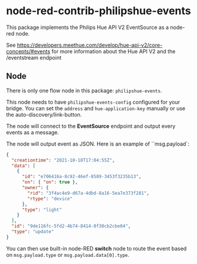 # node-red-contrib-philipshue-events

This package implements the Philips Hue API V2 EventSource as a node-red node.

See https://developers.meethue.com/develop/hue-api-v2/core-concepts/#events for more information about the Hue API V2 and the /eventstream endpoint

## Node

There is only one flow node in this package: `philipshue-events`.

This node needs to have `philipshue-events-config` configured for your bridge. You can set the `address` and `hue-application-key` manually or use the auto-discovery/link-button.

The node will connect to the **EventSource** endpoint and output every events as a message.

The node will output event as JSON. Here is an example of ``msg.payload`:

```json
{
  "creationtime": "2021-10-18T17:04:55Z",
  "data": [
    {
      "id": "e706416a-8c92-46ef-8589-3453f3235b13",
      "on": { "on": true },
      "owner": {
        "rid": "3f4ac4e9-d67a-4dbd-8a16-5ea7e373f281",
        "rtype": "device"
      },
      "type": "light"
    }
  ],
  "id": "9de116fc-5fd2-4b74-8414-0f30cb2cbe04",
  "type": "update"
}
```

You can then use built-in node-RED **switch** node to route the event based on `msg.payload.type` or `msg.payload.data[0].type`.